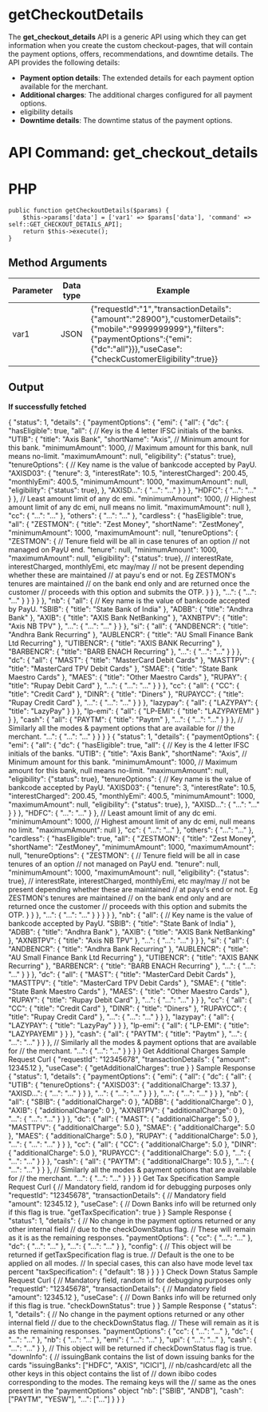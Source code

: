 # getCheckoutDetails

The **get\_checkout\_details** API is a generic API using which they can get information when you create the custom checkout-pages, that will contain the payment options, offers, recommendations, and downtime details. The API provides the following details: 

* **Payment option details**: The extended details for each payment option available for the merchant.
* **Additional charges**: The additional charges configured for all payment options.
* eligibility details
* **Downtime details**: The downtime status of the payment options.

# API Command: get_checkout_details


# PHP

    public function getCheckoutDetails($params) {
        $this->params['data'] = ['var1' => $params['data'], 'command' => self::GET_CHECKOUT_DETAILS_API];
        return $this->execute();
    }

## Method Arguments

| Parameter | Data type | Example |
| --- | --- | --- |
| var1 | JSON | {"requestId":"1","transactionDetails":{"amount":"28900"},"customerDetails":{"mobile":"9999999999"},"filters":{"paymentOptions":{"emi":{"dc":"all"}}},"useCase":{"checkCustomerEligibility":true}} |


## Output


**If successfully fetched**

{
  "status": 1,
  "details": {
    "paymentOptions": {
      "emi": {
        "all": {
          "dc": {
            "hasEligible": true,
            "all": {
              // Key is the 4 letter IFSC initials of the banks.
              "UTIB": {
                "title": "Axis Bank",
                "shortName": "Axis",
                // Minimum amount for this bank.
                "minimumAmount": 1000,
                // Maximum amount for this bank, null means no-limit.
                "maximumAmount": null,
                "eligibility": {"status": true},
                "tenureOptions": {
                  // Key name is the value of bankcode accepted by PayU.
                  "AXISD03": {
                    "tenure": 3,
                    "interestRate": 10.5,
                    "interestCharged": 200.45,
                    "monthlyEmi": 400.5,
                    "minimumAmount": 1000,
                    "maximumAmount": null,
                    "eligibility": {"status": true},
                  },
                  "AXISD...": { "...": "..." }
                }
              },
              "HDFC": { "...": "..." }
            },
            // Least amount limit of any dc emi.
            "minimumAmount": 1000,
            // Highest amount limit of any dc emi, null means no limit.
            "maximumAmount": null
          },
          "cc": { "...": "..." },
          "others": { "...": "..." },
          "cardless": {
            "hasEligible": true,
            "all": {
              "ZESTMON": {
                "title": "Zest Money",
                "shortName": "ZestMoney",
                "minimumAmount": 1000,
                "maximumAmount": null,
                "tenureOptions": {
                  "ZESTMON": {
                    // Tenure field will be all in case tenures of an option
                    // not managed on PayU end.
                    "tenure": null,
                    "minimumAmount": 1000,
                    "maximumAmount": null,
                    "eligibility": {"status": true},
                    // interestRate, interestCharged, monthlyEmi, etc may/may
                    // not be present depending whether these are maintained
                    // at payu's end or not. Eg ZESTMON's tenures are maintained
                    // on the bank end only and are returned once the customer
                    // proceeds with this option and submits the OTP.
                  }
                }
              },
              "...": { "...": "..." }
            }
          }
        }
      },
      "nb": {
        "all": {
          // Key name is the value of bankcode accepted by PayU.
          "SBIB": {
            "title": "State Bank of India"
          },
          "ADBB": {
            "title": "Andhra Bank"
          },
          "AXIB": {
            "title": "AXIS Bank NetBanking"
          },
          "AXNBTPV": {
            "title": "Axis NB TPV"
          },
          "...": { "...": "..." }
        }
      },
      "si": {
        "all": {
          "ANDBENCR": {
            "title": "Andhra Bank Recurring"
          },
          "AUBLENCR": {
            "title": "AU Small Finance Bank Ltd Recurring"
          },
          "UTIBENCR": {
            "title": "AXIS BANK Recurring"
          },
          "BARBENCR": {
            "title": "BARB ENACH Recurring"
          },
          "...": { "...": "..." }
        }
      },
      "dc": {
        "all": {
          "MAST": {
            "title": "MasterCard Debit Cards"
          },
          "MASTTPV": {
            "title": "MasterCard TPV Debit Cards"
          },
          "SMAE": {
            "title": "State Bank Maestro Cards"
          },
          "MAES": {
            "title": "Other Maestro Cards"
          },
          "RUPAY": {
            "title": "Rupay Debit Card"
          },
          "...": { "...": "..." }
        }
      },
      "cc": {
        "all": {
          "CC": {
            "title": "Credit Card"
          },
          "DINR": {
            "title": "Diners"
          },
          "RUPAYCC": {
            "title": "Rupay Credit Card"
          },
          "...": { "...": "..." }
        }
      },
      "lazypay": {
        "all": {
          "LAZYPAY": {
            "title": "LazyPay"
          }
        }
      },
      "lp-emi": {
        "all": {
          "LP-EMI": {
            "title": "LAZYPAYEMI"
          }
        }
      },
      "cash": {
        "all": {
          "PAYTM": {
            "title": "Paytm"
          },
          "...": { "...": "..." }
        }
      },
      // Similarly all the modes & payment options that are available for
      // the merchant.
      "...": { "...": "..." }
    }
  }
}
{
  "status": 1,
  "details": {
    "paymentOptions": {
      "emi": {
        "all": {
          "dc": {
            "hasEligible": true,
            "all": {
              // Key is the 4 letter IFSC initials of the banks.
              "UTIB": {
                "title": "Axis Bank",
                "shortName": "Axis",
                // Minimum amount for this bank.
                "minimumAmount": 1000,
                // Maximum amount for this bank, null means no-limit.
                "maximumAmount": null,
                "eligibility": {"status": true},
                "tenureOptions": {
                  // Key name is the value of bankcode accepted by PayU.
                  "AXISD03": {
                    "tenure": 3,
                    "interestRate": 10.5,
                    "interestCharged": 200.45,
                    "monthlyEmi": 400.5,
                    "minimumAmount": 1000,
                    "maximumAmount": null,
                    "eligibility": {"status": true},
                  },
                  "AXISD...": { "...": "..." }
                }
              },
              "HDFC": { "...": "..." }
            },
            // Least amount limit of any dc emi.
            "minimumAmount": 1000,
            // Highest amount limit of any dc emi, null means no limit.
            "maximumAmount": null
          },
          "cc": { "...": "..." },
          "others": { "...": "..." },
          "cardless": {
            "hasEligible": true,
            "all": {
              "ZESTMON": {
                "title": "Zest Money",
                "shortName": "ZestMoney",
                "minimumAmount": 1000,
                "maximumAmount": null,
                "tenureOptions": {
                  "ZESTMON": {
                    // Tenure field will be all in case tenures of an option
                    // not managed on PayU end.
                    "tenure": null,
                    "minimumAmount": 1000,
                    "maximumAmount": null,
                    "eligibility": {"status": true},
                    // interestRate, interestCharged, monthlyEmi, etc may/may
                    // not be present depending whether these are maintained
                    // at payu's end or not. Eg ZESTMON's tenures are maintained
                    // on the bank end only and are returned once the customer
                    // proceeds with this option and submits the OTP.
                  }
                }
              },
              "...": { "...": "..." }
            }
          }
        }
      },
      "nb": {
        "all": {
          // Key name is the value of bankcode accepted by PayU.
          "SBIB": {
            "title": "State Bank of India"
          },
          "ADBB": {
            "title": "Andhra Bank"
          },
          "AXIB": {
            "title": "AXIS Bank NetBanking"
          },
          "AXNBTPV": {
            "title": "Axis NB TPV"
          },
          "...": { "...": "..." }
        }
      },
      "si": {
        "all": {
          "ANDBENCR": {
            "title": "Andhra Bank Recurring"
          },
          "AUBLENCR": {
            "title": "AU Small Finance Bank Ltd Recurring"
          },
          "UTIBENCR": {
            "title": "AXIS BANK Recurring"
          },
          "BARBENCR": {
            "title": "BARB ENACH Recurring"
          },
          "...": { "...": "..." }
        }
      },
      "dc": {
        "all": {
          "MAST": {
            "title": "MasterCard Debit Cards"
          },
          "MASTTPV": {
            "title": "MasterCard TPV Debit Cards"
          },
          "SMAE": {
            "title": "State Bank Maestro Cards"
          },
          "MAES": {
            "title": "Other Maestro Cards"
          },
          "RUPAY": {
            "title": "Rupay Debit Card"
          },
          "...": { "...": "..." }
        }
      },
      "cc": {
        "all": {
          "CC": {
            "title": "Credit Card"
          },
          "DINR": {
            "title": "Diners"
          },
          "RUPAYCC": {
            "title": "Rupay Credit Card"
          },
          "...": { "...": "..." }
        }
      },
      "lazypay": {
        "all": {
          "LAZYPAY": {
            "title": "LazyPay"
          }
        }
      },
      "lp-emi": {
        "all": {
          "LP-EMI": {
            "title": "LAZYPAYEMI"
          }
        }
      },
      "cash": {
        "all": {
          "PAYTM": {
            "title": "Paytm"
          },
          "...": { "...": "..." }
        }
      },
      // Similarly all the modes & payment options that are available for
      // the merchant.
      "...": { "...": "..." }
    }
  }
}
Get Additional Charges
Sample Request
Curl
{
    "requestId": "12345678",
    "transactionDetails": {
      "amount": 12345.12
    },
    "useCase": {
      "getAdditionalCharges": true
    }
  }
Sample Response
{
  "status": 1,
  "details": {
    "paymentOptions": {
      "emi": {
        "all": {
          "dc": {
            "all": {
              "UTIB": {
                "tenureOptions": {
                  "AXISD03": {
                    "additionalCharge": 13.37
                  },
                  "AXISD...": { "...": "..." }
                }
              },
              "...": { "...": "..." }
            }
          },
          "...": { "...": "..." }
        }
      },
      "nb": {
        "all": {
          "SBIB": {
            "additionalCharge": 0
          },
          "ADBB": {
            "additionalCharge": 0
          },
          "AXIB": {
            "additionalCharge": 0
          },
          "AXNBTPV": {
            "additionalCharge": 0
          },
          "...": { "...": "..." }
        }
      },
      "dc": {
        "all": {
          "MAST": {
            "additionalCharge": 5.0
          },
          "MASTTPV": {
            "additionalCharge": 5.0
          },
          "SMAE": {
            "additionalCharge": 5.0
          },
          "MAES": {
            "additionalCharge": 5.0
          },
          "RUPAY": {
            "additionalCharge": 5.0
          },
          "...": { "...": "..." }
        }
      },
      "cc": {
        "all": {
          "CC": {
            "additionalCharge": 5.0
          },
          "DINR": {
            "additionalCharge": 5.0
          },
          "RUPAYCC": {
            "additionalCharge": 5.0
          },
          "...": { "...": "..." }
        }
      },
      "cash": {
        "all": {
          "PAYTM": {
            "additionalCharge": 10.5
          },
          "...": { "...": "..." }
        }
      },
      // Similarly all the modes & payment options that are available for
      // the merchant.
      "...": { "...": "..." }
    }
  }
}
Get Tax Specification
Sample Request
Curl
{
  // Mandatory field, random id for debugging purposes only
  "requestId": "12345678",
  "transactionDetails": {
    // Mandatory field
    "amount": 12345.12
  },
  "useCase": {
    // Down Banks info will be returned only if this flag is true.
    "getTaxSpecification": true
  }
}
Sample Response
{
  "status": 1,
  "details": {
    // No change in the payment options returned or any other internal field
    // due to the checkDownStatus flag.
    // These will remain as it is as the remaining responses.
    "paymentOptions": {
      "cc": { "...": "..." },
      "dc": { "...": "..." },
      "...": { "...": "..." }
    },
    "config": {
      // This object will be returned if getTaxSpecification flag is true.
      // Default is the one to be applied on all modes.
      // In special cases, this can also have mode level tax percent
      "taxSpecification": {
        "default": 18
      }
    }
  }
}
Check Down Status
Sample Request
Curl
{
  // Mandatory field, random id for debugging purposes only
  "requestId": "12345678",
  "transactionDetails": {
    // Mandatory field
    "amount": 12345.12
  },
  "useCase": {
    // Down Banks info will be returned only if this flag is true.
    "checkDownStatus": true
  }
}
Sample Response
{
  "status": 1,
  "details": {
    // No change in the payment options returned or any other internal field
    // due to the checkDownStatus flag.
    // These will remain as it is as the remaining responses.
    "paymentOptions": {
      "cc": { "...": "..." },
      "dc": { "...": "..." },
      "nb": { "...": "..." },
      "emi": { "...": "..." },
      "upi": { "...": "..." },
      "cash": { "...": "..." }
    },
    // This object will be returned if checkDownStatus flag is true.
    "downInfo": {
      // issuingBank contains the list of down issuing banks for the cards
      "issuingBanks": ["HDFC", "AXIS", "ICICI"],
      // nb/cashcard/etc all the other keys in this object contains the list of
      // down ibibo codes corresponding to the modes. The remaing keys will the
      // same as the ones present in the "paymentOptions" object
      "nb": ["SBIB", "ANDB"],
      "cash": ["PAYTM", "YESW"],
      "...": ["..."]
    }
  }
}

